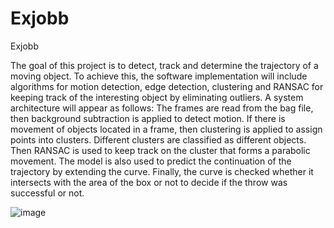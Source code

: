 # Exjobb
Exjobb

The goal of this project is to detect, track and determine the trajectory of a moving
object. To achieve this, the software implementation will include algorithms for motion
detection, edge detection, clustering and RANSAC for keeping track of the interesting
object by eliminating outliers. A system architecture will appear as follows:
The frames are read from the bag file, then background subtraction is applied to detect
motion. If there is movement of objects located in a frame, then clustering is applied to
assign points into clusters. Different clusters are classified as different objects. Then
RANSAC is used to keep track on the cluster that forms a parabolic movement. The
model is also used to predict the continuation of the trajectory by extending the curve.
Finally, the curve is checked whether it intersects with the area of the box or not to
decide if the throw was successful or not.

![image](https://github.com/samiG99/Exjobb/assets/58847870/55fffdc2-7963-442f-adc3-a8e97bb52e47)

